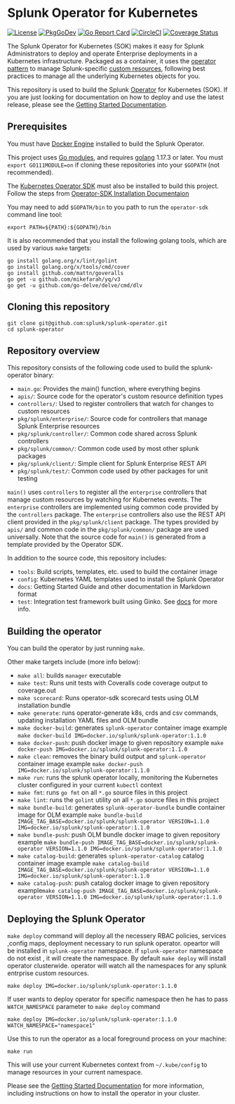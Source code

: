 # Splunk Operator for Kubernetes

[![License](https://img.shields.io/:license-apache-blue.svg)](http://www.apache.org/licenses/LICENSE-2.0.html)
[![PkgGoDev](https://pkg.go.dev/badge/github.com/splunk/splunk-operator)](https://pkg.go.dev/github.com/splunk/splunk-operator)
[![Go Report Card](https://goreportcard.com/badge/github.com/splunk/splunk-operator)](https://goreportcard.com/report/github.com/splunk/splunk-operator)
[![CircleCI](https://circleci.com/gh/splunk/splunk-operator/tree/master.svg?style=shield)](https://circleci.com/gh/splunk/splunk-operator/tree/master)
[![Coverage Status](https://coveralls.io/repos/github/splunk/splunk-operator/badge.svg?branch=master)](https://coveralls.io/github/splunk/splunk-operator?branch=master)

The Splunk Operator for Kubernetes (SOK) makes it easy for Splunk
Administrators to deploy and operate Enterprise deployments in a Kubernetes
infrastructure. Packaged as a container, it uses the
[operator pattern](https://kubernetes.io/docs/concepts/extend-kubernetes/operator/)
to manage Splunk-specific [custom resources](https://kubernetes.io/docs/concepts/extend-kubernetes/api-extension/custom-resources/),
following best practices to manage all the underlying Kubernetes objects for you.

This repository is used to build the Splunk
[Operator](https://kubernetes.io/docs/concepts/extend-kubernetes/operator/)
for Kubernetes (SOK). If you are just looking for documentation on how to
deploy and use the latest release, please see the
[Getting Started Documentation](docs/README.md).

## Prerequisites

You must have [Docker Engine](https://docs.docker.com/install/) installed to
build the Splunk Operator. 

This project uses [Go modules](https://blog.golang.org/using-go-modules),
and requires [golang](https://golang.org/doc/install) 1.17.3 or later.
You must `export GO111MODULE=on` if cloning these repositories into your
`$GOPATH` (not recommended).

The [Kubernetes Operator SDK](https://github.com/operator-framework/operator-sdk)
must also be installed to build this project. Follow the steps from [Operator-SDK Installation Documentaion](https://sdk.operatorframework.io/docs/installation/)

You may need to add `$GOPATH/bin` to you path to run the `operator-sdk`
command line tool:

```shell
export PATH=${PATH}:${GOPATH}/bin
```

It is also recommended that you install the following golang tools,
which are used by various `make` targets:

```shell
go install golang.org/x/lint/golint
go install golang.org/x/tools/cmd/cover
go install github.com/mattn/goveralls
go get -u github.com/mikefarah/yq/v3
go get -u github.com/go-delve/delve/cmd/dlv
```

## Cloning this repository

```shell
git clone git@github.com:splunk/splunk-operator.git
cd splunk-operator
```

## Repository overview

This repository consists of the following code used to build the splunk-operator binary:

* `main.go`: Provides the main() function, where everything begins
* `apis/`: Source code for the operator's custom resource definition types
* `controllers/`: Used to register controllers that watch for changes to custom resources
* `pkg/splunk/enterprise/`: Source code for controllers that manage Splunk Enterprise resources
* `pkg/splunk/controller/`: Common code shared across Splunk controllers
* `pkg/splunk/common/`: Common code used by most other splunk packages
* `pkg/splunk/client/`: Simple client for Splunk Enterprise REST API
* `pkg/splunk/test/`: Common code used by other packages for unit testing

`main()` uses `controllers` to register all the `enterprise` controllers
that manage custom resources by watching for Kubernetes events.
The `enterprise`  controllers are implemented using common code provided
by the `controllers` package. The `enterprise` controllers also use the REST API client
provided in the `pkg/splunk/client` package. The types provided by `apis/` and
common code in the `pkg/splunk/common/` package are used universally. Note that the
source code for `main()` is generated from a template provided by the Operator SDK.

In addition to the source code, this repository includes:

* `tools`: Build scripts, templates, etc. used to build the container image
* `config`: Kubernetes YAML templates used to install the Splunk Operator
* `docs`: Getting Started Guide and other documentation in Markdown format
* `test`: Integration test framework built using Ginko. See [docs](test/README.md) for more info.

## Building the operator

You can build the operator by just running `make`.

Other make targets include (more info below):

* `make all`: builds `manager` executable
* `make test`: Runs unit tests with Coveralls code coverage output to coverage.out
* `make scorecard`: Runs operator-sdk scorecard tests using OLM installation bundle
* `make generate`: runs operator-generate k8s, crds and csv commands, updating installation YAML files and OLM bundle
* `make docker-build`: generates `splunk-operator` container image  example `make docker-build IMG=docker.io/splunk/splunk-operator:1.1.0`
* `make docker-push`: push docker image to given repository example `make docker-push IMG=docker.io/splunk/splunk-operator:1.1.0`
* `make clean`: removes the binary build output and `splunk-operator` container image example `make docker-push IMG=docker.io/splunk/splunk-operator:1.1.0`
* `make run`: runs the splunk operator locally, monitoring the Kubernetes cluster configured in your current `kubectl` context
* `make fmt`: runs `go fmt` on all `*.go` source files in this project
* `make lint`: runs the `golint` utility on all `*.go` source files in this project
* `make bundle-build`: generates `splunk-operator-bundle` bundle container image for OLM example `make bundle-build IMAGE_TAG_BASE=docker.io/splunk/splunk-operator VERSION=1.1.0 IMG=docker.io/splunk/splunk-operator:1.1.0`
* `make bundle-push`: push OLM bundle docker image to given repository example `make bundle-push IMAGE_TAG_BASE=docker.io/splunk/splunk-operator VERSION=1.1.0 IMG=docker.io/splunk/splunk-operator:1.1.0`
* `make catalog-build`: generates `splunk-operator-catalog` catalog container image example `make catalog-build IMAGE_TAG_BASE=docker.io/splunk/splunk-operator VERSION=1.1.0 IMG=docker.io/splunk/splunk-operator:1.1.0`
* `make catalog-push`: push catalog docker image to given repository example`make catalog-push IMAGE_TAG_BASE=docker.io/splunk/splunk-operator VERSION=1.1.0 IMG=docker.io/splunk/splunk-operator:1.1.0`

## Deploying the Splunk Operator
`make deploy` command will deploy all the necessery RBAC policies, services ,config maps, deployment necessary to run splunk operator. opeartor will be installed in `splunk-operator` namespace. if `splunk-operator` namespace do not exist , it will create the namespace.  By default `make deploy` will install operator clusterwide. operator will watch all the namespaces for any splunk entrprise custom resources.

```shell
make deploy IMG=docker.io/splunk/splunk-operator:1.1.0
```

If user wants to deploy operator for specific namespace then he has to pass `WATCH_NAMESPACE` parameter to `make deploy` command 
 
```
make deploy IMG=docker.io/splunk/splunk-operator:1.1.0 WATCH_NAMESPACE="namespace1"
```


Use this to run the operator as a local foreground process on your machine:

```shell
make run
```

This will use your current Kubernetes context from `~/.kube/config` to manage
resources in your current namespace.

Please see the [Getting Started Documentation](docs/README.md) for more
information, including instructions on how to install the operator in your
cluster.

